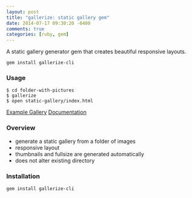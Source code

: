 ```yaml
---
layout: post
title: "gallerize: static gallery gem"
date: 2014-07-17 09:30:20 -0400
comments: true
categories: [ruby, gem]
---
```


A static gallery generator gem that creates beautiful responsive layouts.

```
gem install gallerize-cli
```

### Usage

```
$ cd folder-with-pictures
$ gallerize
$ open static-gallery/index.html
```

[Example Gallery](http://examples.hilscher.ca/gallerize/) 
[Documentation](https://github.com/blakehilscher/gallerize)

<!-- more -->


### Overview

* generate a static gallery from a folder of images
* responsive layout
* thumbnails and fullsize are generated automatically
* does not alter existing directory


### Installation

```
gem install gallerize-cli
```

